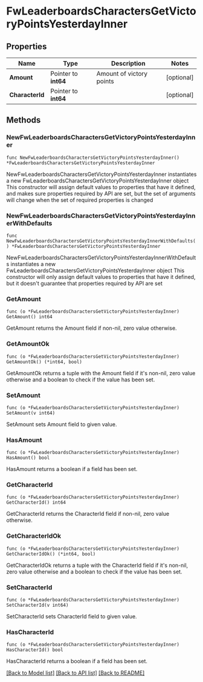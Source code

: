# FwLeaderboardsCharactersGetVictoryPointsYesterdayInner

## Properties

Name | Type | Description | Notes
------------ | ------------- | ------------- | -------------
**Amount** | Pointer to **int64** | Amount of victory points | [optional] 
**CharacterId** | Pointer to **int64** |  | [optional] 

## Methods

### NewFwLeaderboardsCharactersGetVictoryPointsYesterdayInner

`func NewFwLeaderboardsCharactersGetVictoryPointsYesterdayInner() *FwLeaderboardsCharactersGetVictoryPointsYesterdayInner`

NewFwLeaderboardsCharactersGetVictoryPointsYesterdayInner instantiates a new FwLeaderboardsCharactersGetVictoryPointsYesterdayInner object
This constructor will assign default values to properties that have it defined,
and makes sure properties required by API are set, but the set of arguments
will change when the set of required properties is changed

### NewFwLeaderboardsCharactersGetVictoryPointsYesterdayInnerWithDefaults

`func NewFwLeaderboardsCharactersGetVictoryPointsYesterdayInnerWithDefaults() *FwLeaderboardsCharactersGetVictoryPointsYesterdayInner`

NewFwLeaderboardsCharactersGetVictoryPointsYesterdayInnerWithDefaults instantiates a new FwLeaderboardsCharactersGetVictoryPointsYesterdayInner object
This constructor will only assign default values to properties that have it defined,
but it doesn't guarantee that properties required by API are set

### GetAmount

`func (o *FwLeaderboardsCharactersGetVictoryPointsYesterdayInner) GetAmount() int64`

GetAmount returns the Amount field if non-nil, zero value otherwise.

### GetAmountOk

`func (o *FwLeaderboardsCharactersGetVictoryPointsYesterdayInner) GetAmountOk() (*int64, bool)`

GetAmountOk returns a tuple with the Amount field if it's non-nil, zero value otherwise
and a boolean to check if the value has been set.

### SetAmount

`func (o *FwLeaderboardsCharactersGetVictoryPointsYesterdayInner) SetAmount(v int64)`

SetAmount sets Amount field to given value.

### HasAmount

`func (o *FwLeaderboardsCharactersGetVictoryPointsYesterdayInner) HasAmount() bool`

HasAmount returns a boolean if a field has been set.

### GetCharacterId

`func (o *FwLeaderboardsCharactersGetVictoryPointsYesterdayInner) GetCharacterId() int64`

GetCharacterId returns the CharacterId field if non-nil, zero value otherwise.

### GetCharacterIdOk

`func (o *FwLeaderboardsCharactersGetVictoryPointsYesterdayInner) GetCharacterIdOk() (*int64, bool)`

GetCharacterIdOk returns a tuple with the CharacterId field if it's non-nil, zero value otherwise
and a boolean to check if the value has been set.

### SetCharacterId

`func (o *FwLeaderboardsCharactersGetVictoryPointsYesterdayInner) SetCharacterId(v int64)`

SetCharacterId sets CharacterId field to given value.

### HasCharacterId

`func (o *FwLeaderboardsCharactersGetVictoryPointsYesterdayInner) HasCharacterId() bool`

HasCharacterId returns a boolean if a field has been set.


[[Back to Model list]](../README.md#documentation-for-models) [[Back to API list]](../README.md#documentation-for-api-endpoints) [[Back to README]](../README.md)


